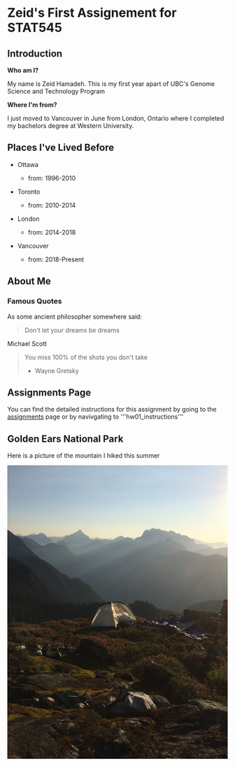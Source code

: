 # Zeid's First Assignement for STAT545

## Introduction

**Who am I?**

My name is Zeid Hamadeh. This is my first year apart of UBC's Genome Science and Technology Program

**Where I'm from?**

I just moved to Vancouver in June from London, Ontario where I completed my bachelors degree at Western University.

## Places I've Lived Before

* Ottawa 
  * from: 1996-2010

* Toronto
  * from: 2010-2014

* London
  * from: 2014-2018

* Vancouver
  * from: 2018-Present

## About Me

### Famous Quotes

As some ancient philosopher somewhere said:

> Don't let your dreams be dreams

Michael Scott

> You miss 100% of the shots you don't take
> - Wayne Gretsky

## Assignments Page

You can find the detailed instructions for this assignment by going to the [assignments](http://stat545.com/Classroom/assignments/) page or by navivgating to '''hw01_instructions'''

## Golden Ears National Park

Here is a picture of the mountain I hiked this summer

![goldenears](goldenears2.jpg)
